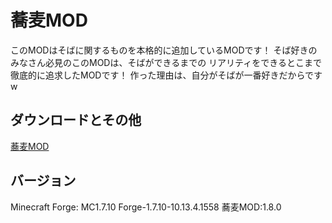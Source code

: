 蕎麦MOD
====

このMODはそばに関するものを本格的に追加しているMODです！
そば好きのみなさん必見のこのMODは、そばができるまでの
リアリティをできるとこまで徹底的に追求したMODです！
作った理由は、自分がそばが一番好きだからですw

## ダウンロードとその他

[蕎麦MOD](http://forum.minecraftuser.jp/viewtopic.php?f=13&t=30735)

## バージョン

Minecraft Forge: MC1.7.10 Forge-1.7.10-10.13.4.1558
蕎麦MOD:1.8.0
